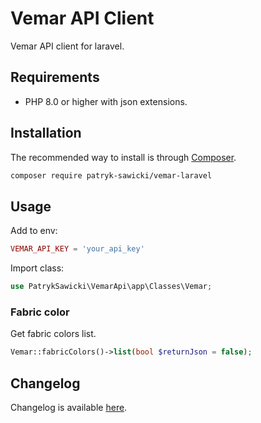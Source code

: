 # Vemar API Client

Vemar API client for laravel.

## Requirements

* PHP 8.0 or higher with json extensions.

## Installation

The recommended way to install is through [Composer](http://getcomposer.org).

```bash
composer require patryk-sawicki/vemar-laravel
```

## Usage

Add to env:

```php
VEMAR_API_KEY = 'your_api_key'
```

Import class:

```php
use PatrykSawicki\VemarApi\app\Classes\Vemar;
```

### Fabric color

Get fabric colors list.

```php
Vemar::fabricColors()->list(bool $returnJson = false);
```

## Changelog

Changelog is available [here](CHANGELOG.md).
